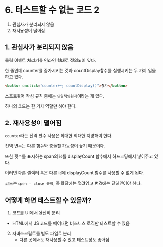 # 6. 테스트할 수 없는 코드 2

1. 관심사가 분리되지 않음
2. 재사용성이 떨어짐

## 1. 관심사가 분리되지 않음

클릭 이벤트 처리기를 인라인 형태로 정의되어 있다.

한 줄인데 counter를 증가시키는 것과 countDisplay함수를 실행시키는 두 가지 일을 하고 있다.

```html
<button onclick="counter++; countDisplay()">증가</button>
```

소프트웨어 작성 규칙 중에는 `단일책임원칙`이라는 게 있다.

하나의 코드는 한 가지 역할만 해야 한다.

## 2. 재사용성이 떨어짐

`counter`라는 전역 변수 사용은 최대한 최대한 지양해야 한다.

전역 변수는 다른 함수와 충돌할 가능성이 높기 때문이다.

또한 횟수를 표시하는 span의 id를 displayCount 함수에서 하드코딩해서 넣어주고 있다.

이러면 다른 셀렉터 혹은 다른 id에 displayCount 함수를 사용할 수 없게 된다.

코드는 `open - close 규칙`, 즉 확장에는 열려있고 변경에는 닫혀있어야 한다. 

## 어떻게 하면 테스트할 수 있을까?

1. 코드를 UI에서 완전히 분리
  - HTML에서 JS 코드를 떼어내면 비즈니스 로직만 테스트할 수 있음
2. 자바스크립트를 별도 파일로 분리
   - 다른 곳에서도 재사용할 수 있고 테스트성도 좋아짐
